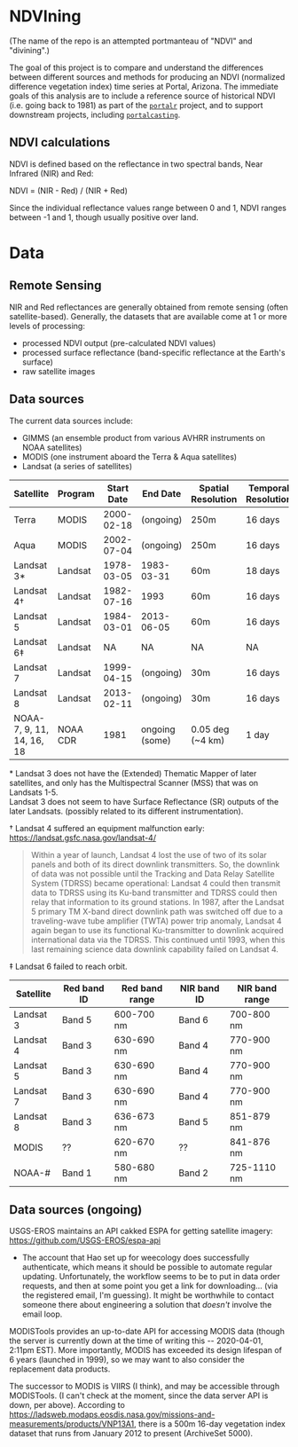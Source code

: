 # NDVIning

(The name of the repo is an attempted portmanteau of "NDVI" and "divining".)

The goal of this project is to compare and understand the differences between different sources and methods for producing an NDVI (normalized difference vegetation index) time series at Portal, Arizona. The immediate goals of this analysis are to include a reference source of historical NDVI (i.e. going back to 1981) as part of the [`portalr`](https://github.com/weecology/portalr) project, and to support downstream projects, including [`portalcasting`](https://github.com/weecology/portalcasting).

## NDVI calculations

NDVI is defined based on the reflectance in two spectral bands, Near Infrared (NIR) and Red:

NDVI = (NIR - Red) / (NIR + Red)

Since the individual reflectance values range between 0 and 1, NDVI ranges between -1 and 1, though usually positive over land.

# Data

## Remote Sensing

NIR and Red reflectances are generally obtained from remote sensing (often satellite-based). Generally, the datasets that are available come at 1 or more levels of processing:

* processed NDVI output (pre-calculated NDVI values)
* processed surface reflectance (band-specific reflectance at the Earth's surface)
* raw satellite images

## Data sources

The current data sources include:

* GIMMS (an ensemble product from various AVHRR instruments on NOAA satellites)
* MODIS (one instrument aboard the Terra & Aqua satellites)
* Landsat (a series of satellites)


| Satellite | Program | Start Date | End Date  | Spatial Resolution | Temporal Resolution |
|-----------|---------|------------|-----------|--------------------|---------------------|
| Terra     | MODIS   | 2000-02-18 | (ongoing) | 250m               | 16 days             |
| Aqua      | MODIS   | 2002-07-04 | (ongoing) | 250m               | 16 days             |
| Landsat 3*| Landsat | 1978-03-05 | 1983-03-31| 60m                | 18 days             |
| Landsat 4&dagger;| Landsat | 1982-07-16 | 1993| 60m               | 16 days             |
| Landsat 5 | Landsat | 1984-03-01 | 2013-06-05| 60m                | 16 days             |
| Landsat 6&Dagger; | Landsat | NA | NA        | NA                 | NA                  |
| Landsat 7 | Landsat | 1999-04-15 | (ongoing) | 30m                | 16 days             |
| Landsat 8 | Landsat | 2013-02-11 | (ongoing) | 30m                | 16 days             |
| NOAA-7, 9, 11, 14, 16, 18   | NOAA CDR | 1981 | ongoing (some) | 0.05 deg (~4 km)  | 1 day               |


\* Landsat 3 does not have the (Extended) Thematic Mapper of later satellites, and only has the Multispectral Scanner (MSS) that was on Landsats 1-5.  
Landsat 3 does not seem to have Surface Reflectance (SR) outputs of the later Landsats. (possibly related to its different instrumentation).

&dagger; Landsat 4 suffered an equipment malfunction early:  
https://landsat.gsfc.nasa.gov/landsat-4/
> Within a year of launch, Landsat 4 lost the use of two of its solar panels and both of its direct downlink transmitters. So, the downlink of data was not possible until the Tracking and Data Relay Satellite System (TDRSS) became operational: Landsat 4 could then transmit data to TDRSS using its Ku-band transmitter and TDRSS could then relay that information to its ground stations.
> In 1987, after the Landsat 5 primary TM X-band direct downlink path was switched off due to a traveling-wave tube amplifier  (TWTA) power trip anomaly, Landsat 4 again began to use its functional Ku-transmitter to downlink acquired international data via the TDRSS. This continued until 1993, when this last remaining science data downlink capability failed on Landsat 4.

&Dagger; Landsat 6 failed to reach orbit.

| Satellite | Red band ID | Red band range | NIR band ID | NIR band range |
|-----------|-------------|----------------|-------------|----------------|
| Landsat 3 | Band 5      | 600-700 nm     | Band 6      | 700-800 nm     |
| Landsat 4 | Band 3      | 630-690 nm     | Band 4      | 770-900 nm     |
| Landsat 5 | Band 3      | 630-690 nm     | Band 4      | 770-900 nm     |
| Landsat 7 | Band 3      | 630-690 nm     | Band 4      | 770-900 nm     |
| Landsat 8 | Band 3      | 636-673 nm     | Band 5      | 851-879 nm     |
| MODIS     | ??          | 620-670 nm     | ??          | 841-876 nm     |
| NOAA-#    | Band 1      | 580-680 nm     | Band 2      | 725-1110 nm    |

## Data sources (ongoing)

USGS-EROS maintains an API cakked ESPA for getting satellite imagery: https://github.com/USGS-EROS/espa-api
* The account that Hao set up for weecology does successfully authenticate, which means it should be possible to automate regular updating. Unfortunately, the workflow seems to be to put in data order requests, and then at some point you get a link for downloading... (via the registered email, I'm guessing). It might be worthwhile to contact someone there about engineering a solution that *doesn't* involve the email loop.

MODISTools provides an up-to-date API for accessing MODIS data (though the server is currently down at the time of writing this -- 2020-04-01, 2:11pm EST). More importantly, MODIS has exceeded its design lifespan of 6 years (launched in 1999), so we may want to also consider the replacement data products.

The successor to MODIS is VIIRS (I think), and may be accessible through MODISTools. (I can't check at the moment, since the data server API is down, per above). According to https://ladsweb.modaps.eosdis.nasa.gov/missions-and-measurements/products/VNP13A1, there is a 500m 16-day vegetation index dataset that runs from January 2012 to present (ArchiveSet 5000).


